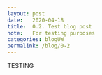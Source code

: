 ```yaml
---
layout: post
date:   2020-04-18
title:  0.2. Test blog post
note:   For testing purposes
categories: blogUW
permalink: /blog/0-2
---
```

TESTING